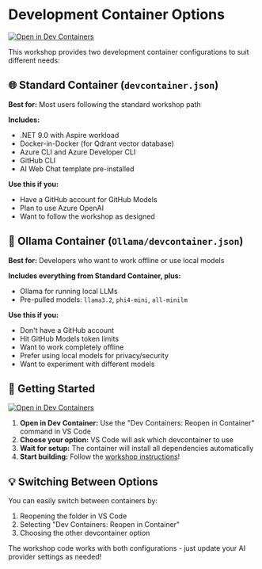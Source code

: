 # Development Container Options

[![Open in Dev Containers](https://img.shields.io/static/v1?label=Dev%20Containers&message=Open&color=blue&logo=visualstudiocode)](https://vscode.dev/redirect?url=vscode://ms-vscode-remote.remote-containers/cloneInVolume?url=https://github.com/dotnet-presentations/ai-workshop)

This workshop provides two development container configurations to suit different needs:

## 🌐 **Standard Container** (`devcontainer.json`)

**Best for:** Most users following the standard workshop path

**Includes:**

- .NET 9.0 with Aspire workload
- Docker-in-Docker (for Qdrant vector database)
- Azure CLI and Azure Developer CLI
- GitHub CLI
- AI Web Chat template pre-installed

**Use this if you:**

- Have a GitHub account for GitHub Models
- Plan to use Azure OpenAI
- Want to follow the workshop as designed

## 🤖 **Ollama Container** (`Ollama/devcontainer.json`)

**Best for:** Developers who want to work offline or use local models

**Includes everything from Standard Container, plus:**

- Ollama for running local LLMs
- Pre-pulled models: `llama3.2`, `phi4-mini`, `all-minilm`

**Use this if you:**

- Don't have a GitHub account
- Hit GitHub Models token limits
- Want to work completely offline
- Prefer using local models for privacy/security
- Want to experiment with different models

## 🚀 **Getting Started**

[![Open in Dev Containers](https://img.shields.io/static/v1?label=Dev%20Containers&message=Open&color=blue&logo=visualstudiocode)](https://vscode.dev/redirect?url=vscode://ms-vscode-remote.remote-containers/cloneInVolume?url=https://github.com/dotnet-presentations/ai-workshop)

1. **Open in Dev Container:** Use the "Dev Containers: Reopen in Container" command in VS Code
2. **Choose your option:** VS Code will ask which devcontainer to use
3. **Wait for setup:** The container will install all dependencies automatically
4. **Start building:** Follow the [workshop instructions](../../Part%201%20-%20Setup/README.md)!

## 💡 **Switching Between Options**

You can easily switch between containers by:

1. Reopening the folder in VS Code
2. Selecting "Dev Containers: Reopen in Container"
3. Choosing the other devcontainer option

The workshop code works with both configurations - just update your AI provider settings as needed!
